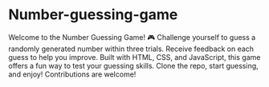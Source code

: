 # Number-guessing-game
Welcome to the Number Guessing Game! 🎮 Challenge yourself to guess a randomly generated number within three trials. Receive feedback on each guess to help you improve. Built with HTML, CSS, and JavaScript, this game offers a fun way to test your guessing skills. Clone the repo, start guessing, and enjoy! Contributions are welcome!
